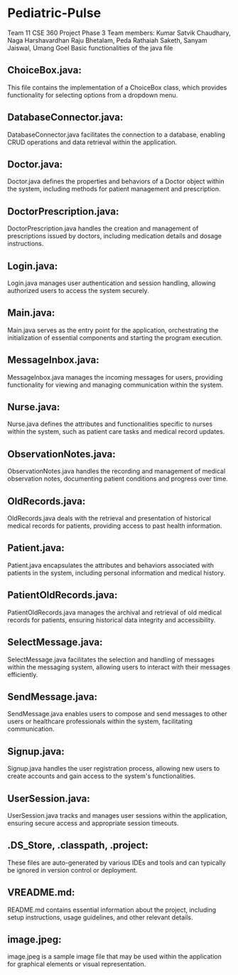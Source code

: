 # Pediatric-Pulse
Team 11
CSE 360 Project Phase 3
Team members: Kumar Satvik Chaudhary, Naga Harshavardhan Raju Bhetalam, Peda Rathaiah Saketh, Sanyam Jaiswal, Umang Goel
Basic functionalities of the java file

## ChoiceBox.java:
This file contains the implementation of a ChoiceBox class, which provides functionality for selecting options from a dropdown menu.

## DatabaseConnector.java:
DatabaseConnector.java facilitates the connection to a database, enabling CRUD operations and data retrieval within the application.

## Doctor.java:
Doctor.java defines the properties and behaviors of a Doctor object within the system, including methods for patient management and prescription.

## DoctorPrescription.java:
DoctorPrescription.java handles the creation and management of prescriptions issued by doctors, including medication details and dosage instructions.

## Login.java:
Login.java manages user authentication and session handling, allowing authorized users to access the system securely.

## Main.java:
Main.java serves as the entry point for the application, orchestrating the initialization of essential components and starting the program execution.

## MessageInbox.java:
MessageInbox.java manages the incoming messages for users, providing functionality for viewing and managing communication within the system.

## Nurse.java:
Nurse.java defines the attributes and functionalities specific to nurses within the system, such as patient care tasks and medical record updates.

## ObservationNotes.java:
ObservationNotes.java handles the recording and management of medical observation notes, documenting patient conditions and progress over time.

## OldRecords.java:
OldRecords.java deals with the retrieval and presentation of historical medical records for patients, providing access to past health information.

## Patient.java:
Patient.java encapsulates the attributes and behaviors associated with patients in the system, including personal information and medical history.

## PatientOldRecords.java:
PatientOldRecords.java manages the archival and retrieval of old medical records for patients, ensuring historical data integrity and accessibility.

## SelectMessage.java:
SelectMessage.java facilitates the selection and handling of messages within the messaging system, allowing users to interact with their messages efficiently.

## SendMessage.java:
SendMessage.java enables users to compose and send messages to other users or healthcare professionals within the system, facilitating communication.

## Signup.java:
Signup.java handles the user registration process, allowing new users to create accounts and gain access to the system's functionalities.

## UserSession.java:
UserSession.java tracks and manages user sessions within the application, ensuring secure access and appropriate session timeouts.

## .DS_Store, .classpath, .project:
These files are auto-generated by various IDEs and tools and can typically be ignored in version control or deployment.

## VREADME.md:
README.md contains essential information about the project, including setup instructions, usage guidelines, and other relevant details.

## image.jpeg:
image.jpeg is a sample image file that may be used within the application for graphical elements or visual representation.
